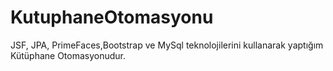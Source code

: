 # KutuphaneOtomasyonu
JSF, JPA, PrimeFaces,Bootstrap ve MySql  teknolojilerini kullanarak yaptığım Kütüphane Otomasyonudur.
